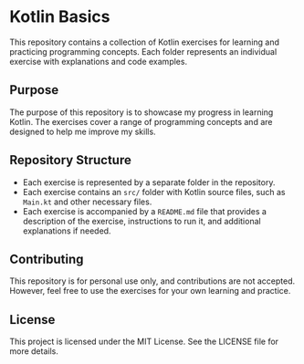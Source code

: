# Kotlin Basics

This repository contains a collection of Kotlin exercises for learning and practicing programming concepts. Each folder represents an individual exercise with explanations and code examples.

## Purpose

The purpose of this repository is to showcase my progress in learning Kotlin. The exercises cover a range of programming concepts and are designed to help me improve my skills.

## Repository Structure

- Each exercise is represented by a separate folder in the repository.
- Each exercise contains an `src/` folder with Kotlin source files, such as `Main.kt` and other necessary files.
- Each exercise is accompanied by a `README.md` file that provides a description of the exercise, instructions to run it, and additional explanations if needed.

## Contributing

This repository is for personal use only, and contributions are not accepted. However, feel free to use the exercises for your own learning and practice.

## License

This project is licensed under the MIT License. See the LICENSE file for more details.